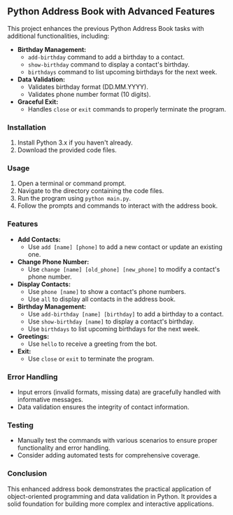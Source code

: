 ## Python Address Book with Advanced Features

This project enhances the previous Python Address Book tasks with additional functionalities, including:

- **Birthday Management:**
  - `add-birthday` command to add a birthday to a contact.
  - `show-birthday` command to display a contact's birthday.
  - `birthdays` command to list upcoming birthdays for the next week.
- **Data Validation:**
  - Validates birthday format (DD.MM.YYYY).
  - Validates phone number format (10 digits).
- **Graceful Exit:**
  - Handles `close` or `exit` commands to properly terminate the program.

### Installation

1.  Install Python 3.x if you haven't already.
2.  Download the provided code files.

### Usage

1.  Open a terminal or command prompt.
2.  Navigate to the directory containing the code files.
3.  Run the program using `python main.py`.
4.  Follow the prompts and commands to interact with the address book.

### Features

- **Add Contacts:**
  - Use `add [name] [phone]` to add a new contact or update an existing one.
- **Change Phone Number:**
  - Use `change [name] [old_phone] [new_phone]` to modify a contact's phone number.
- **Display Contacts:**
  - Use `phone [name]` to show a contact's phone numbers.
  - Use `all` to display all contacts in the address book.
- **Birthday Management:**
  - Use `add-birthday [name] [birthday]` to add a birthday to a contact.
  - Use `show-birthday [name]` to display a contact's birthday.
  - Use `birthdays` to list upcoming birthdays for the next week.
- **Greetings:**
  - Use `hello` to receive a greeting from the bot.
- **Exit:**
  - Use `close` or `exit` to terminate the program.

### Error Handling

- Input errors (invalid formats, missing data) are gracefully handled with informative messages.
- Data validation ensures the integrity of contact information.

### Testing

- Manually test the commands with various scenarios to ensure proper functionality and error handling.
- Consider adding automated tests for comprehensive coverage.

### Conclusion

This enhanced address book demonstrates the practical application of object-oriented programming and data validation in Python. It provides a solid foundation for building more complex and interactive applications.
